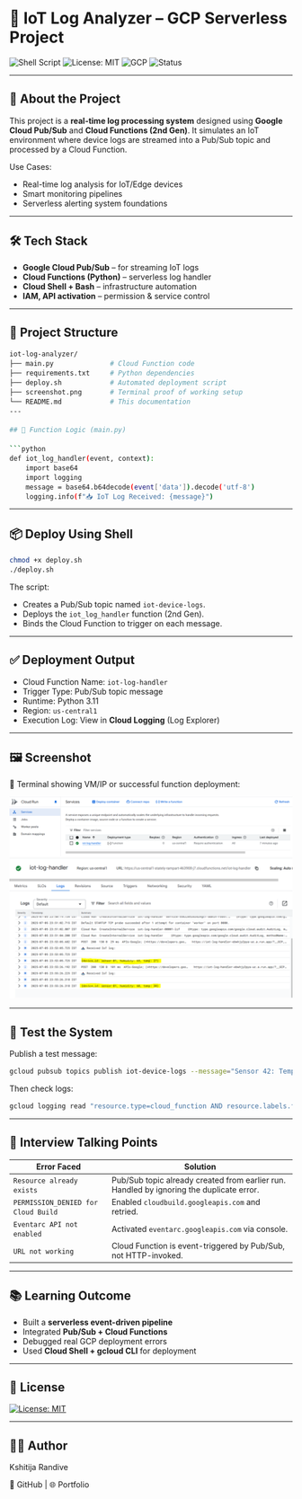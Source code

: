 # 📡 IoT Log Analyzer – GCP Serverless Project

![Shell Script](https://img.shields.io/badge/script-bash-blue.svg)
![License: MIT](https://img.shields.io/badge/License-MIT-yellow.svg)
![GCP](https://img.shields.io/badge/GCP-PubSub%20%7C%20Cloud%20Function%20%7C%20Logging-orange)
![Status](https://img.shields.io/badge/status-completed-brightgreen)

---

## 🧠 About the Project

This project is a **real-time log processing system** designed using **Google Cloud Pub/Sub** and **Cloud Functions (2nd Gen)**. It simulates an IoT environment where device logs are streamed into a Pub/Sub topic and processed by a Cloud Function.

Use Cases:
- Real-time log analysis for IoT/Edge devices
- Smart monitoring pipelines
- Serverless alerting system foundations

---

## 🛠️ Tech Stack

- **Google Cloud Pub/Sub** – for streaming IoT logs
- **Cloud Functions (Python)** – serverless log handler
- **Cloud Shell + Bash** – infrastructure automation
- **IAM, API activation** – permission & service control

---

## 📂 Project Structure

```bash
iot-log-analyzer/
├── main.py              # Cloud Function code
├── requirements.txt     # Python dependencies
├── deploy.sh            # Automated deployment script
├── screenshot.png       # Terminal proof of working setup
└── README.md            # This documentation
---

## 📜 Function Logic (main.py)

```python
def iot_log_handler(event, context):
    import base64
    import logging
    message = base64.b64decode(event['data']).decode('utf-8')
    logging.info(f"📥 IoT Log Received: {message}")
```

---

## 📦 Deploy Using Shell

```bash
chmod +x deploy.sh
./deploy.sh
```

The script:
- Creates a Pub/Sub topic named `iot-device-logs`.
- Deploys the `iot_log_handler` function (2nd Gen).
- Binds the Cloud Function to trigger on each message.

---

## ✅ Deployment Output

- Cloud Function Name: `iot-log-handler`
- Trigger Type: Pub/Sub topic message
- Runtime: Python 3.11
- Region: `us-central1`
- Execution Log: View in **Cloud Logging** (Log Explorer)

---

## 🖼️ Screenshot

📸 Terminal showing VM/IP or successful function deployment:

![screenshot](iot-log-handler.png)
![screenshot](iot-logs.png)

---

## 🧪 Test the System

Publish a test message:
```bash
gcloud pubsub topics publish iot-device-logs --message="Sensor 42: Temp=36.7C"
```

Then check logs:
```bash
gcloud logging read "resource.type=cloud_function AND resource.labels.function_name=iot-log-handler" --limit=5
```

---

## 🧠 Interview Talking Points

| Error Faced | Solution |
|-------------|----------|
| `Resource already exists` | Pub/Sub topic already created from earlier run. Handled by ignoring the duplicate error. |
| `PERMISSION_DENIED for Cloud Build` | Enabled `cloudbuild.googleapis.com` and retried. |
| `Eventarc API not enabled` | Activated `eventarc.googleapis.com` via console. |
| `URL not working` | Cloud Function is event-triggered by Pub/Sub, not HTTP-invoked. |

---

## 📚 Learning Outcome

- Built a **serverless event-driven pipeline**
- Integrated **Pub/Sub + Cloud Functions**
- Debugged real GCP deployment errors
- Used **Cloud Shell + gcloud CLI** for deployment

---

## 📄 License

[![License: MIT](https://img.shields.io/badge/License-MIT-blue.svg)](LICENSE)

---

## 🙋‍♀️ Author

Kshitija Randive

🔗 GitHub | 🌐 Portfolio
